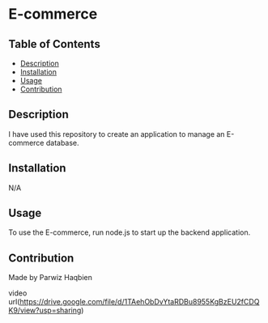 # E-commerce

## Table of Contents
- [Description](#description)
- [Installation](#installation)
- [Usage](#usage)
- [Contribution](#contribution)

## Description
I have used this repository to create an application to manage an  E-commerce database.

## Installation
N/A

## Usage
To use the E-commerce, run node.js to start up the backend application.

## Contribution
Made by Parwiz Haqbien

video url(https://drive.google.com/file/d/1TAehObDvYtaRDBu8955KgBzEU2fCDQK9/view?usp=sharing)
